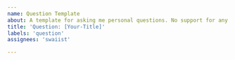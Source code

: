 ```yaml
---
name: Question Template
about: A template for asking me personal questions. No support for any repository here!
title: 'Question: [Your-Title]'
labels: 'question'
assignees: 'swaiist'

---
```

